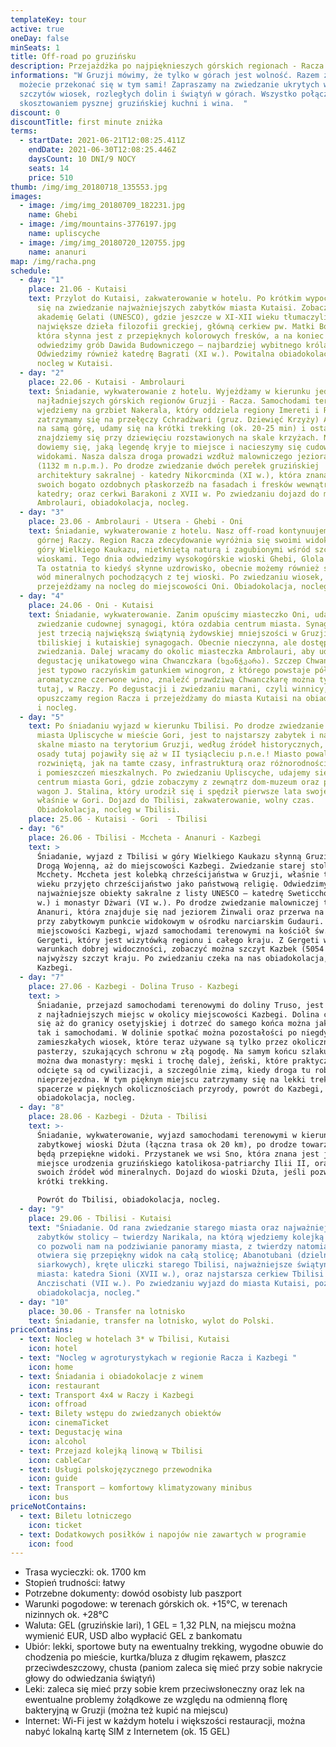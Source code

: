 ```yaml
---
templateKey: tour
active: true
oneDay: false
minSeats: 1
title: Off-road po gruzińsku
description: Przejażdżka po najpięknieszych górskich regionach - Racza i Chewi
informations: "W Gruzji mówimy, że tylko w górach jest wolność. Razem z nami
  możecie przekonać się w tym sami! Zapraszamy na zwiedzanie ukrytych wśród
  szczytów wiosek, rozległych dolin i świątyń w górach. Wszystko połączone z
  skosztowaniem pysznej gruzińskiej kuchni i wina.  "
discount: 0
discountTitle: first minute zniżka
terms:
  - startDate: 2021-06-21T12:08:25.411Z
    endDate: 2021-06-30T12:08:25.446Z
    daysCount: 10 DNI/9 NOCY
    seats: 14
    price: 510
thumb: /img/img_20180718_135553.jpg
images:
  - image: /img/img_20180709_182231.jpg
    name: Ghebi
  - image: /img/mountains-3776197.jpg
    name: upliscyche
  - image: /img/img_20180720_120755.jpg
    name: ananuri
map: /img/racha.png
schedule:
  - day: "1"
    place: 21.06 - Kutaisi
    text: Przylot do Kutaisi, zakwaterowanie w hotelu. Po krótkim wypoczynku udajemy
      się na zwiedzanie najważniejszych zabytków miasta Kutaisi. Zobaczymy
      akademię Gelati (UNESCO), gdzie jeszcze w XI-XII wieku tłumaczyli
      największe dzieła filozofii greckiej, główną cerkiew pw. Matki Boskiej,
      która słynna jest z przepięknych kolorowych fresków, a na koniec
      odwiedzimy grób Dawida Budowniczego – najbardziej wybitnego króla Gruzji.
      Odwiedzimy również katedrę Bagrati (XI w.). Powitalna obiadokolacja i
      nocleg w Kutaisi.
  - day: "2"
    place: 22.06 - Kutaisi - Ambrolauri
    text: Śniadanie, wykwaterowanie z hotelu. Wyjeżdżamy w kierunku jednego z
      najładniejszych górskich regionów Gruzji - Racza. Samochodami terenowymi
      wjedziemy na grzbiet Nakerala, który oddziela regiony Imereti i Racza i
      zatrzymamy się na przełęczy Cchradżwari (gruz. Dziewięć Krzyży) Aby dojść
      na samą górę, udamy się na krótki trekking (ok. 20-25 min) i ostatecznie
      znajdziemy się przy dziewięciu rozstawionych na skale krzyżach. Na miejscu
      dowiemy się, jaką legendę kryje to miejsce i nacieszymy się cudownymi
      widokami. Nasza dalsza droga prowadzi wzdłuż malowniczego jeziora Szaori
      (1132 m n.p.m.). Po drodze zwiedzanie dwóch perełek gruzińskiej
      architektury sakralnej - katedry Nikorcminda (XI w.), która znana jest ze
      swoich bogato ozdobnych płaskorzeźb na fasadach i fresków wewnątrz
      katedry; oraz cerkwi Barakoni z XVII w. Po zwiedzaniu dojazd do miasteczka
      Ambrolauri, obiadokolacja, nocleg.
  - day: "3"
    place: 23.06 - Ambrolauri - Utsera - Ghebi - Oni
    text: Śniadanie, wykwaterowanie z hotelu. Nasz off-road kontynuujemy w kierunku
      górnej Raczy. Region Racza zdecydowanie wyróżnia się swoimi widokami na
      góry Wielkiego Kaukazu, nietkniętą naturą i zagubionymi wśród szczytów
      wioskami. Tego dnia odwiedzimy wysokogórskie wioski Ghebi, Glola i Utsera.
      Ta ostatnia to kiedyś słynne uzdrowisko, obecnie możemy również skosztować
      wód mineralnych pochodzących z tej wioski. Po zwiedzaniu wiosek,
      przejeżdżamy na nocleg do miejscowości Oni. Obiadokolacja, nocleg.
  - day: "4"
    place: 24.06 - Oni - Kutaisi
    text: Śniadanie, wykwaterowanie. Zanim opuścimy miasteczko Oni, udamy się na
      zwiedzanie cudownej synagogi, która ozdabia centrum miasta. Synagoga w Oni
      jest trzecią największą świątynią żydowskiej mniejszości w Gruzji, tuż po
      tbiliskiej i kutaiskiej synagogach. Obecnie nieczynna, ale dostępna do
      zwiedzania. Dalej wracamy do okolic miasteczka Ambrolauri, aby udać się ma
      degustację unikatowego wina Chwanczkara (ხვანჭკარა). Szczep Chwanczkara
      jest typowo raczyńskim gatunkiem winogron, z którego powstaje półsłodkie
      aromatyczne czerwone wino, znaleźć prawdziwą Chwanczkarę można tylko
      tutaj, w Raczy. Po degustacji i zwiedzaniu marani, czyli winnicy,
      opuszczamy region Racza i przejeżdżamy do miasta Kutaisi na obiadokolację
      i nocleg.
  - day: "5"
    text: Po śniadaniu wyjazd w kierunku Tbilisi. Po drodze zwiedzanie skalnego
      miasta Upliscyche w mieście Gori, jest to najstarszy zabytek i najstarsze
      skalne miasto na terytorium Gruzji, według źródeł historycznych, pierwsze
      osady tutaj pojawiły się aż w II tysiącleciu p.n.e.! Miasto powala
      rozwiniętą, jak na tamte czasy, infrastrukturą oraz różnorodnością jaskiń
      i pomieszczeń mieszkalnych. Po zwiedzaniu Upliscyche, udajemy się do
      centrum miasta Gori, gdzie zobaczymy z zewnątrz dom-muzeum oraz pancerny
      wagon J. Stalina, który urodził się i spędził pierwsze lata swojego życia
      właśnie w Gori. Dojazd do Tbilisi, zakwaterowanie, wolny czas.
      Obiadokolacja, nocleg w Tbilisi.
    place: 25.06 - Kutaisi - Gori  - Tbilisi
  - day: "6"
    place: 26.06 - Tbilisi - Mccheta - Ananuri - Kazbegi
    text: >
      Śniadanie, wyjazd z Tbilisi w góry Wielkiego Kaukazu słynną Gruzińską
      Drogą Wojenną, aż do miejscowości Kazbegi. Zwiedzanie starej stolicy
      Mcchety. Mccheta jest kolebką chrześcijaństwa w Gruzji, właśnie tu w IV
      wieku przyjęto chrześcijaństwo jako państwową religię. Odwiedzimy
      najważniejsze obiekty sakralne z listy UNESCO – katedrę Sweticchoweli (XI
      w.) i monastyr Dżwari (VI w.). Po drodze zwiedzanie malowniczej twierdzy
      Ananuri, która znajduje się nad jeziorem Żinwali oraz przerwa na zdjęcia
      przy zabytkowym punkcie widokowym w ośrodku narciarskim Gudauri. Dojazd do
      miejscowości Kazbegi, wjazd samochodami terenowymi na kościół św. Trójcy
      Gergeti, który jest wizytówką regionu i całego kraju. Z Gergeti w
      warunkach dobrej widoczności, zobaczyć można szczyt Kazbek (5054 m), drugi
      najwyższy szczyt kraju. Po zwiedzaniu czeka na nas obiadokolacja, nocleg w
      Kazbegi.
  - day: "7"
    place: 27.06 - Kazbegi - Dolina Truso - Kazbegi
    text: >
      Śniadanie, przejazd samochodami terenowymi do doliny Truso, jest to jedno
      z najładniejszych miejsc w okolicy miejscowości Kazbegi. Dolina ciągnie
      się aż do granicy osetyjskiej i dotrzeć do samego końca można jak pieszo,
      tak i samochodami. W dolinie spotkać można pozostałości po niegdyś
      zamieszkałych wiosek, które teraz używane są tylko przez okolicznych
      pasterzy, szukających schronu w złą pogodę. Na samym końcu szlaku zobaczyć
      można dwa monastyry: męski i trochę dalej, żeński, które praktycznie
      odcięte są od cywilizacji, a szczególnie zimą, kiedy droga tu robi się
      nieprzejezdna. W tym pięknym miejscu zatrzymamy się na lekki trekking. Po
      spacerze w pięknych okolicznościach przyrody, powrót do Kazbegi,
      obiadokolacja, nocleg.
  - day: "8"
    place: 28.06 - Kazbegi - Dżuta - Tbilisi
    text: >-
      Śniadanie, wykwaterowanie, wyjazd samochodami terenowymi w kierunku
      zabytkowej wioski Dżuta (łączna trasa ok 20 km), po drodze towarzyszyć nam
      będą przepiękne widoki. Przystanek we wsi Sno, która znana jest jako
      miejsce urodzenia gruzińskiego katolikosa-patriarchy Ilii II, oraz ze
      swoich źródeł wód mineralnych. Dojazd do wioski Dżuta, jeśli pozwoli czas,
      krótki trekking. 

      Powrót do Tbilisi, obiadokolacja, nocleg.
  - day: "9"
    place: 29.06 - Tbilisi - Kutaisi
    text: "Śniadanie. Od rana zwiedzanie starego miasta oraz najważniejszych
      zabytków stolicy – twierdzy Narikala, na którą wjedziemy kolejką linową,
      co pozwoli nam na podziwianie panoramy miasta, z twierdzy natomiast
      otwiera się przepiękny widok na całą stolicę; Abanotubani (dzielnica łaźni
      siarkowych), kręte uliczki starego Tbilisi, najważniejsze świątynie
      miasta: katedra Sioni (XVII w.), oraz najstarsza cerkiew Tbilisi –
      Anczischati (VII w.). Po zwiedzaniu wyjazd do miasta Kutaisi, pożegnalna
      obiadokolacja, nocleg."
  - day: "10"
    place: 30.06 - Transfer na lotnisko
    text: Śniadanie, transfer na lotnisko, wylot do Polski.
priceContains:
  - text: Nocleg w hotelach 3* w Tbilisi, Kutaisi
    icon: hotel
  - text: "Nocleg w agroturystykach w regionie Racza i Kazbegi "
    icon: home
  - text: Śniadania i obiadokolacje z winem
    icon: restaurant
  - text: Transport 4x4 w Raczy i Kazbegi
    icon: offroad
  - text: Bilety wstępu do zwiedzanych obiektów
    icon: cinemaTicket
  - text: Degustację wina
    icon: alcohol
  - text: Przejazd kolejką linową w Tbilisi
    icon: cableCar
  - text: Usługi polskojęzycznego przewodnika
    icon: guide
  - text: Transport – komfortowy klimatyzowany minibus
    icon: bus
priceNotContains:
  - text: Biletu lotniczego
    icon: ticket
  - text: Dodatkowych posiłków i napojów nie zawartych w programie
    icon: food
---
```

* Trasa wycieczki: ok. 1700 km
* Stopień trudności: łatwy
* Potrzebne dokumenty: dowód osobisty lub paszport
* Warunki pogodowe: w terenach górskich ok. +15°C, w terenach nizinnych ok. +28°C
* Waluta: GEL (gruzińskie lari), 1 GEL = 1,32 PLN, na miejscu można wymienić EUR, USD albo wypłacić GEL z bankomatu
* Ubiór: lekki, sportowe buty na ewentualny trekking, wygodne obuwie do chodzenia po mieście, kurtka/bluza z długim rękawem, płaszcz przeciwdeszczowy, chusta (paniom zaleca się mieć przy sobie nakrycie głowy do odwiedzania świątyń)
* Leki: zaleca się mieć przy sobie krem przeciwsłoneczny oraz lek na ewentualne problemy żołądkowe ze względu na odmienną florę bakteryjną w Gruzji (można też kupić na miejscu)
* Internet: Wi-Fi jest w każdym hotelu i większości restauracji, można nabyć lokalną kartę SIM z Internetem (ok. 15 GEL)